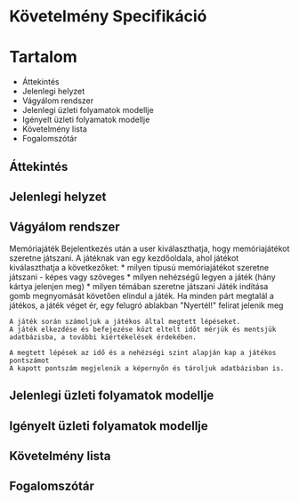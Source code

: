 # Követelmény Specifikáció

# Tartalom

* Áttekintés
* Jelenlegi helyzet
* Vágyálom rendszer
* Jelenlegi üzleti folyamatok modellje
* Igényelt üzleti folyamatok modellje
* Követelmény lista
* Fogalomszótár


## Áttekintés




## Jelenlegi helyzet




## Vágyálom rendszer

Memóriajáték
    Bejelentkezés után a user kiválaszthatja, hogy memóriajátékot szeretne játszani.
    A játéknak van egy kezdőoldala, ahol játékot kiválaszthatja a következőket:
       * milyen típusú memóriajátékot szeretne játszani - képes vagy szöveges
       * milyen nehézségű legyen a játék (hány kártya jelenjen meg)
       * milyen témában szeretne játszani
    Játék indítása gomb megnyomását követően elindul a játék.
    Ha minden párt megtalál a játékos, a játék véget ér, egy felugró ablakban "Nyertél!" felirat jelenik meg 
    
    A játék során számoljuk a játékos által megtett lépéseket.
    A játék elkezdése és befejezése közt eltelt időt mérjük és mentsjük adatbázisba, a további kiértékelések érdekében.
    
    A megtett lépések az idő és a nehézségi szint alapján kap a játékos pontszámot
    A kapott pontszám megjelenik a képernyőn és tároljuk adatbázisban is.


## Jelenlegi üzleti folyamatok modellje





## Igényelt üzleti folyamatok modellje




## Követelmény lista




## Fogalomszótár
